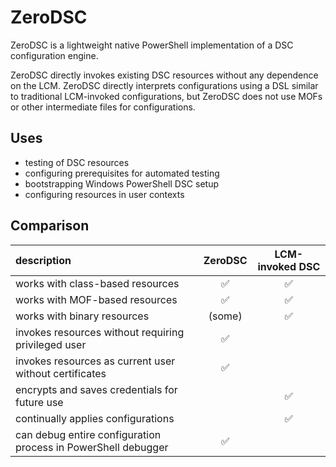 # ZeroDSC

ZeroDSC is a lightweight native PowerShell implementation of a DSC configuration engine.

ZeroDSC directly invokes existing DSC resources without any dependence on the LCM.  ZeroDSC directly interprets configurations using a DSL similar to traditional LCM-invoked configurations, but ZeroDSC does not use MOFs or other intermediate files for configurations.

## Uses

* testing of DSC resources
* configuring prerequisites for automated testing
* bootstrapping Windows PowerShell DSC setup
* configuring resources in user contexts

## Comparison

| description                                                   | ZeroDSC            | LCM-invoked DSC    |
| :---                                                          |  :---:             |   :---:            |
| works with class-based resources                              | :white_check_mark: | :white_check_mark: |
| works with MOF-based resources                                | :white_check_mark: | :white_check_mark: |
| works with binary resources                                   | (some)             | :white_check_mark: |
| invokes resources without requiring privileged user           | :white_check_mark: |                    |
| invokes resources as current user without certificates        | :white_check_mark: |                    |
| encrypts and saves credentials for future use                 |                    | :white_check_mark: |
| continually applies configurations                            |                    | :white_check_mark: |
| can debug entire configuration process in PowerShell debugger | :white_check_mark: |                    |